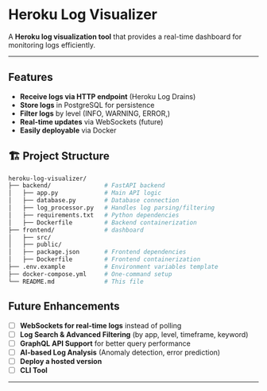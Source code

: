 # Heroku Log Visualizer

A **Heroku log visualization tool** that provides a real-time dashboard for monitoring logs efficiently.

---

## Features

-  **Receive logs via HTTP endpoint** (Heroku Log Drains)
-  **Store logs** in PostgreSQL for persistence
-  **Filter logs** by level (INFO, WARNING, ERROR,)
-  **Real-time updates** via WebSockets (future)
-  **Easily deployable** via Docker

## 🏗️ Project Structure

```bash
heroku-log-visualizer/
├── backend/               # FastAPI backend
│   ├── app.py             # Main API logic
│   ├── database.py        # Database connection
│   ├── log_processor.py   # Handles log parsing/filtering
│   ├── requirements.txt   # Python dependencies
│   ├── Dockerfile         # Backend containerization
├── frontend/              # dashboard
│   ├── src/
│   ├── public/
│   ├── package.json       # Frontend dependencies
│   ├── Dockerfile         # Frontend containerization
├── .env.example           # Environment variables template
├── docker-compose.yml     # One-command setup
└── README.md              # This file
```

##  Future Enhancements

- [ ] **WebSockets for real-time logs** instead of polling  
- [ ] **Log Search & Advanced Filtering** (by app, level, timeframe, keyword)  
- [ ] **GraphQL API Support** for better query performance  
- [ ] **AI-based Log Analysis** (Anomaly detection, error prediction)  
- [ ] **Deploy a hosted version**  
- [ ] **CLI Tool**  

---


